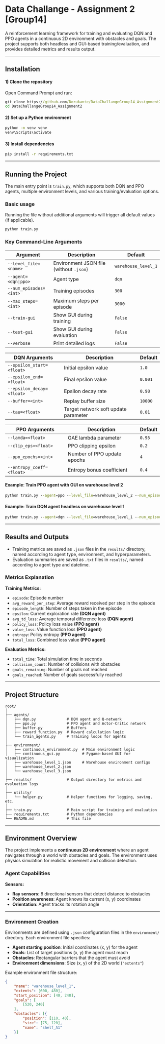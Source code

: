# Data Challange - Assignment 2 [Group14]

A reinforcement learning framework for training and evaluating DQN and PPO agents in a continuous 2D environment with obstacles and goals. The project supports both headless and GUI-based training/evaluation, and provides detailed metrics and results output.

---

## Installation

#### 1) Clone the repository

Open Command Prompt and run:

```cmd
git clone https://github.com/Dorukante/DataChallangeGroup14_Assignment2
cd DataChallangeGroup14_Assignment2
```

#### 2) Set up a Python environment

```cmd
python -m venv venv
venv\Scripts\activate
```

#### 3) Install dependencies

```cmd
pip install -r requirements.txt
```

---

## Running the Project

The main entry point is `train.py`, which supports both DQN and PPO agents, multiple environment levels, and various training/evaluation options.

### Basic usage
Running the file without additional arguments will trigger all default values (if applicable).
```cmd
python train.py
```

### Key Command-Line Arguments

| Argument | Description | Default |
|----------|-------------|---------|
| `--level_file=<name>` | Environment JSON file (without `.json`) | `warehouse_level_1` |
| `--agent=<dqn\|ppo>` | Agent type | `dqn` |
| `--num_episodes=<int>` | Training episodes | `300` |
| `--max_steps=<int>` | Maximum steps per episode | `3000` |
| `--train-gui` | Show GUI during training | `False` |
| `--test-gui` | Show GUI during evaluation | `False` |
| `--verbose` | Print detailed logs | `False` |

| DQN Arguments | Description | Default |
|----------|-------------|---------|
| `--epsilon_start=<float>` | Initial epsilon value | `1.0` |
| `--epsilon_end=<float>` | Final epsilon value | `0.001` |
| `--epsilon_decay=<float>` | Epsilon decay rate | `0.98` |
| `--buffer=<int>` | Replay buffer size | `10000` |
| `--tau=<float>` | Target network soft update parameter | `0.01` |

| PPO Arguments | Description | Default |
|----------|-------------|---------|
| `--lamda=<float>` | GAE lambda parameter | `0.95` |
| `--clip_eps=<float>` | PPO clipping epsilon | `0.2` |
| `--ppo_epochs=<int>` | Number of PPO update epochs | `4` |
| `--entropy_coeff=<float>` | Entropy bonus coefficient | `0.4` |

#### Example: Train PPO agent with GUI on warehouse level 2

```cmd
python train.py --agent=ppo --level_file=warehouse_level_2 --num_episodes=500 --train-gui
```

#### Example: Train DQN agent headless on warehouse level 1

```cmd
python train.py --agent=dqn --level_file=warehouse_level_1 --num_episodes=200
```

---

## Results and Outputs

- Training metrics are saved as `.json` files in the `results/` directory, named according to agent type, environment, and hyperparameters.
- Evaluation summaries are saved as `.txt` files in `results/`, named according to agent type and datetime.

### Metrics Explanation

**Training Metrics:**
- `episode`: Episode number
- `avg_reward_per_step`: Average reward received per step in the episode
- `episode_length`: Number of steps taken in the episode
- `epsilon`: Current exploration rate **(DQN agent)**
- `avg_td_loss`: Average temporal difference loss **(DQN agent)**
- `policy_loss`: Policy loss value **(PPO agent)**
- `value_loss`: Value function loss **(PPO agent)**
- `entropy`: Policy entropy **(PPO agent)**
- `total_loss`: Combined loss value **(PPO agent)**

**Evaluation Metrics:**
- `total_time`: Total simulation time in seconds
- `collision_count`: Number of collisions with obstacles
- `goals_remaining`: Number of goals not reached
- `goals_reached`: Number of goals successfully reached

---
## Project Structure

```
root/
│
├── agents/
│   ├── dqn.py              # DQN agent and Q-network
│   ├── ppo.py              # PPO agent and Actor-Critic network
│   ├── buffer.py           # Buffers
│   ├── reward_function.py  # Reward calculation logic
│   └── train_agents.py     # Training loops for agents
│
├── environment/
│   ├── continuous_environment.py  # Main environment logic
│   ├── continuous_gui.py          # Pygame-based GUI for visualization
│   ├── warehouse_level_1.json     # Warehouse environment configs
│   ├── warehouse_level_2.json
│   └── warehouse_level_3.json
│
├── results/                # Output directory for metrics and evaluation logs
│
├── utility/
│   └── helper.py           # Helper functions for logging, saving, etc.
│
├── train.py                # Main script for training and evaluation
├── requirements.txt        # Python dependencies
└── README.md               # This file
```

---
## Environment Overview

The project implements a **continuous 2D environment** where an agent navigates through a world with obstacles and goals. The environment uses physics simulation for realistic movement and collision detection.

### Agent Capabilities

**Sensors:**
- **Ray sensors**: 8 directional sensors that detect distance to obstacles
- **Position awareness**: Agent knows its current (x, y) coordinates
- **Orientation**: Agent tracks its rotation angle

---

### Environment Creation

Environments are defined using `.json` configuration files in the `environment/` directory. Each environment file specifies:

- **Agent starting position**: Initial coordinates (x, y) for the agent
- **Goals**: List of target positions (x, y) the agent must reach
- **Obstacles**: Rectangular barriers that the agent must avoid
- **Environment dimensions**: Size (x, y) of the 2D world (`"extents"`)

Example environment file structure:
```json
{
    "name": "warehouse_level_1",
    "extents": [600, 480],
    "start_position": [40, 240],
    "goals": [
        [520, 240]
    ],
    "obstacles": [{
        "position": [110, 40],
        "size": [75, 120],
        "name": "shelf_A1"
    }]
}
```
